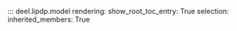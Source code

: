 ::: deel.lipdp.model
    rendering:
        show_root_toc_entry: True
    selection:
        inherited_members: True